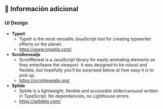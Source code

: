 ## 📌 Información adicional 

### UI Design

- **Typeit**
    - TypeIt is the most versatile JavaScript tool for creating typewriter effects on the planet. 
    - https://www.typeitjs.com/
- **Scrollrevealjs**
    - ScrollReveal is a JavaScript library for easily animating elements as they enter/leave the viewport. It was designed to be robust and flexible, but hopefully you’ll be surprised below at how easy it is to pick up.
    - https://scrollrevealjs.org/
- **Splide**
    - Splide is a lightweight, flexible and accessible slider/carousel written in TypeScript. No dependencies, no Lighthouse errors.
    - https://splidejs.com/